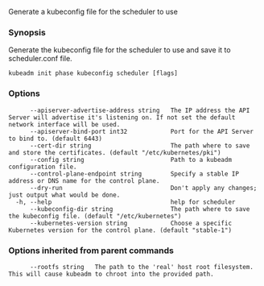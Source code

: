 
Generate a kubeconfig file for the scheduler to use

### Synopsis

Generate the kubeconfig file for the scheduler to use and save it to scheduler.conf file.

```
kubeadm init phase kubeconfig scheduler [flags]
```

### Options

```
      --apiserver-advertise-address string   The IP address the API Server will advertise it's listening on. If not set the default network interface will be used.
      --apiserver-bind-port int32            Port for the API Server to bind to. (default 6443)
      --cert-dir string                      The path where to save and store the certificates. (default "/etc/kubernetes/pki")
      --config string                        Path to a kubeadm configuration file.
      --control-plane-endpoint string        Specify a stable IP address or DNS name for the control plane.
      --dry-run                              Don't apply any changes; just output what would be done.
  -h, --help                                 help for scheduler
      --kubeconfig-dir string                The path where to save the kubeconfig file. (default "/etc/kubernetes")
      --kubernetes-version string            Choose a specific Kubernetes version for the control plane. (default "stable-1")
```

### Options inherited from parent commands

```
      --rootfs string   The path to the 'real' host root filesystem. This will cause kubeadm to chroot into the provided path.
```
